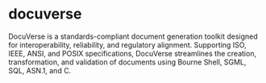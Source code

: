 # docuverse
DocuVerse is a standards-compliant document generation toolkit designed for interoperability, reliability, and regulatory alignment. Supporting ISO, IEEE, ANSI, and POSIX specifications, DocuVerse streamlines the creation, transformation, and validation of documents using Bourne Shell, SGML, SQL, ASN.1, and C.
